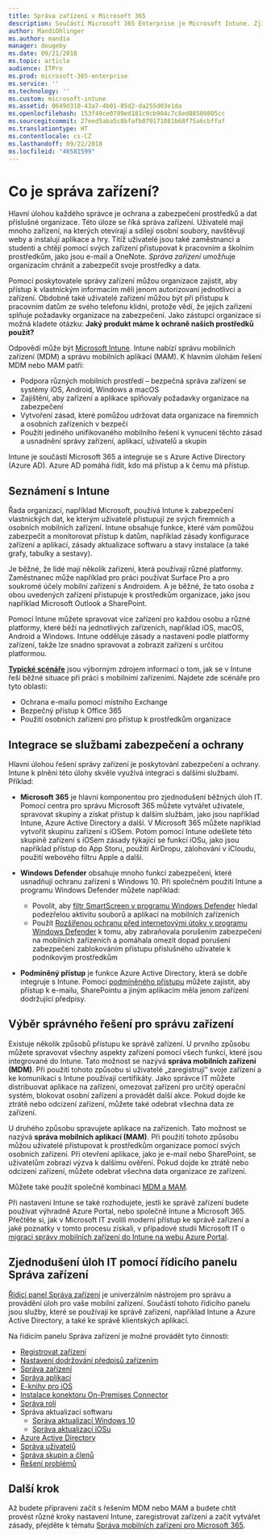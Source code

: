 ```yaml
---
title: Správa zařízení v Microsoft 365
description: Součástí Microsoft 365 Enterprise je Microsoft Intune. Zjistěte, jak Intune poskytuje správu mobilních zařízení a správu mobilních aplikací pro organizaci, včetně běžných scénářů a použití Intune k nasazení Microsoft 365 ve vašem prostředí.
author: MandiOhlinger
ms.author: mandia
manager: dougeby
ms.date: 09/21/2018
ms.topic: article
audience: ITPro
ms.prod: microsoft-365-enterprise
ms.service: ''
ms.technology: ''
ms.custom: microsoft-intune
ms.assetid: 0649d310-43a7-4b01-85d2-da255d03e1da
ms.openlocfilehash: 153f49ce0799ed181c9cb904c7c8ed88509805cc
ms.sourcegitcommit: 27eed5aba5c8bfafb079171081b68f75a6cbffaf
ms.translationtype: HT
ms.contentlocale: cs-CZ
ms.lasthandoff: 09/22/2018
ms.locfileid: "46581599"
---
```

# <a name="what-is-device-management"></a>Co je správa zařízení? 

Hlavní úlohou každého správce je ochrana a zabezpečení prostředků a dat příslušné organizace. Této úloze se říká správa zařízení. Uživatelé mají mnoho zařízení, na kterých otevírají a sdílejí osobní soubory, navštěvují weby a instalují aplikace a hry. Titíž uživatelé jsou také zaměstnanci a studenti a chtějí pomocí svých zařízení přistupovat k pracovním a školním prostředkům, jako jsou e-mail a OneNote. *Správa zařízení* umožňuje organizacím chránit a zabezpečit svoje prostředky a data. 

Pomocí poskytovatele správy zařízení můžou organizace zajistit, aby přístup k vlastnickým informacím měli jenom autorizovaní jednotlivci a zařízení. Obdobně také uživatelé zařízení můžou být při přístupu k pracovním datům ze svého telefonu klidní, protože vědí, že jejich zařízení splňuje požadavky organizace na zabezpečení. Jako zástupci organizace si možná kladete otázku: **Jaký produkt máme k ochraně našich prostředků použít?**

Odpovědí může být [Microsoft Intune](https://docs.microsoft.com/intune/introduction-intune). Intune nabízí správu mobilních zařízení (MDM) a správu mobilních aplikací (MAM). K hlavním úlohám řešení MDM nebo MAM patří:

- Podpora různých mobilních prostředí – bezpečná správa zařízení se systémy iOS, Android, Windows a macOS
- Zajištění, aby zařízení a aplikace splňovaly požadavky organizace na zabezpečení
- Vytvoření zásad, které pomůžou udržovat data organizace na firemních a osobních zařízeních v bezpečí
- Použití jediného unifikovaného mobilního řešení k vynucení těchto zásad a usnadnění správy zařízení, aplikací, uživatelů a skupin

Intune je součástí Microsoft 365 a integruje se s Azure Active Directory (Azure AD). Azure AD pomáhá řídit, kdo má přístup a k čemu má přístup.

## <a name="hello-intune"></a>Seznámení s Intune
Řada organizací, například Microsoft, používá Intune k zabezpečení vlastnických dat, ke kterým uživatelé přistupují ze svých firemních a osobních mobilních zařízení. Intune obsahuje funkce, které vám pomůžou zabezpečit a monitorovat přístup k datům, například zásady konfigurace zařízení a aplikací, zásady aktualizace softwaru a stavy instalace (a také grafy, tabulky a sestavy).

Je běžné, že lidé mají několik zařízení, která používají různé platformy. Zaměstnanec může například pro práci používat Surface Pro a pro soukromé účely mobilní zařízení s Androidem. A je běžné, že tato osoba z obou uvedených zařízení přistupuje k prostředkům organizace, jako jsou například Microsoft Outlook a SharePoint.

Pomocí Intune můžete spravovat více zařízení pro každou osobu a různé platformy, které běží na jednotlivých zařízeních, například iOS, macOS, Android a Windows. Intune odděluje zásady a nastavení podle platformy zařízení, takže lze snadno spravovat a zobrazit zařízení s určitou platformou.

**[Typické scénáře](https://docs.microsoft.com/intune/common-scenarios)** jsou výborným zdrojem informací o tom, jak se v Intune řeší běžné situace při práci s mobilními zařízeními. Najdete zde scénáře pro tyto oblasti:  
- Ochrana e-mailu pomocí místního Exchange
- Bezpečný přístup k Office 365
- Použití osobních zařízení pro přístup k prostředkům organizace

## <a name="integration-with-secure-and-protect-services"></a>Integrace se službami zabezpečení a ochrany
Hlavní úlohou řešení správy zařízení je poskytování zabezpečení a ochrany. Intune k plnění této úlohy skvěle využívá integraci s dalšími službami. Příklad:

- **Microsoft 365** je hlavní komponentou pro zjednodušení běžných úloh IT. Pomocí centra pro správu Microsoft 365 můžete vytvářet uživatele, spravovat skupiny a získat přístup k dalším službám, jako jsou například Intune, Azure Active Directory a další. V Microsoft 365 můžete například vytvořit skupinu zařízení s iOSem. Potom pomocí Intune odešlete této skupině zařízení s iOSem zásady týkající se funkcí iOSu, jako jsou například přístup do App Storu, použití AirDropu, zálohování v iCloudu, použití webového filtru Apple a další.

- **Windows Defender** obsahuje mnoho funkcí zabezpečení, které usnadňují ochranu zařízení s Windows 10. Při společném použití Intune a programu Windows Defender můžete například: 

    - Povolit, aby [filtr SmartScreen v programu Windows Defender](https://docs.microsoft.com/intune/endpoint-protection-windows-10) hledal podezřelou aktivitu souborů a aplikací na mobilních zařízeních 
    - Použít [Rozšířenou ochranu před internetovými útoky v programu Windows Defender](https://docs.microsoft.com/intune/advanced-threat-protection) k tomu, aby zabraňovala porušením zabezpečení na mobilních zařízeních a pomáhala omezit dopad porušení zabezpečení zablokováním přístupu příslušného uživatele k podnikovým prostředkům

- **Podmíněný přístup** je funkce Azure Active Directory, která se dobře integruje s Intune. Pomocí [podmíněného přístupu](https://docs.microsoft.com/intune/conditional-access) můžete zajistit, aby přístup k e-mailu, SharePointu a jiným aplikacím měla jenom zařízení dodržující předpisy. 

## <a name="choose-the-device-management-solution-thats-right-for-you"></a>Výběr správného řešení pro správu zařízení

Existuje několik způsobů přístupu ke správě zařízení. U prvního způsobu můžete spravovat všechny aspekty zařízení pomocí všech funkcí, které jsou integrované do Intune. Tato možnost se nazývá **správa mobilních zařízení (MDM)**. Při použití tohoto způsobu si uživatelé „zaregistrují“ svoje zařízení a ke komunikaci s Intune používají certifikáty. Jako správce IT můžete distribuovat aplikace na zařízení, omezovat zařízení pro určitý operační systém, blokovat osobní zařízení a provádět další akce. Pokud dojde ke ztrátě nebo odcizení zařízení, můžete také odebrat všechna data ze zařízení. 

U druhého způsobu spravujete aplikace na zařízeních. Tato možnost se nazývá **správa mobilních aplikací (MAM)**. Při použití tohoto způsobu můžou uživatelé přistupovat k prostředkům organizace pomocí svých osobních zařízení. Při otevření aplikace, jako je e-mail nebo SharePoint, se uživatelům zobrazí výzva k dalšímu ověření. Pokud dojde ke ztrátě nebo odcizení zařízení, můžete odebrat všechna data organizace ze zařízení. 

Můžete také použít společně kombinaci [MDM a MAM](https://docs.microsoft.com/intune/byod-technology-decisions).

Při nastavení Intune se také rozhodujete, jestli ke správě zařízení budete používat výhradně Azure Portal, nebo společně Intune a Microsoft 365. Přečtěte si, jak v Microsoft IT zvolili moderní přístup ke správě zařízení a jaké poznatky v tomto procesu získali, v případové studii Microsoft IT o [migraci správy mobilních zařízení do Intune na webu Azure Portal](https://www.microsoft.com/itshowcase/Article/Content/1042/Migrating-mobile-device-management-to-Intune-in-the-Azure-portal). 

## <a name="simplify-it-tasks-using-the-device-management-dashboard"></a>Zjednodušení úloh IT pomocí řídicího panelu Správa zařízení

[Řídicí panel Správa zařízení](https://devicemanagement.portal.azure.com/) je univerzálním nástrojem pro správu a provádění úloh pro vaše mobilní zařízení. Součástí tohoto řídicího panelu jsou služby, které se používají ke správě zařízení, například Intune a Azure Active Directory, a také ke správě klientských aplikací. 

Na řídicím panelu Správa zařízení je možné provádět tyto činnosti:

- [Registrovat zařízení](https://docs.microsoft.com/intune/device-enrollment)
- [Nastavení dodržování předpisů zařízením](https://docs.microsoft.com/intune/device-compliance-get-started)
- [Správa zařízení](https://docs.microsoft.com/intune/device-management)
- [Správa aplikací](https://docs.microsoft.com/intune/app-management)  
- [E-knihy pro iOS](https://docs.microsoft.com/intune/vpp-ebooks-ios)  
- [Instalace konektoru On-Premises Connector](https://docs.microsoft.com/intune/exchange-connector-install)  
- [Správa rolí](https://docs.microsoft.com/intune/role-based-access-control)  
- Správa aktualizací softwaru
  - [Správa aktualizací Windows 10](https://docs.microsoft.com/intune/windows-update-for-business-configure)  
  - [Správa aktualizací iOSu](https://docs.microsoft.com/intune/software-updates-ios)  
- [Azure Active Directory](https://docs.microsoft.com/azure/active-directory)  
- [Správa uživatelů](https://docs.microsoft.com/azure/active-directory/fundamentals/add-users-azure-active-directory)
- [Správa skupin a členů](https://docs.microsoft.com/azure/active-directory/fundamentals/active-directory-manage-groups)
- [Řešení problémů](https://docs.microsoft.com/intune/help-desk-operators)

## <a name="next-step"></a>Další krok
Až budete připraveni začít s řešením MDM nebo MAM a budete chtít provést různé kroky nastavení Intune, zaregistrovat zařízení a začít vytvářet zásady, přejděte k tématu [Správa mobilních zařízení pro Microsoft 365](https://docs.microsoft.com/microsoft-365/enterprise/mobility-infrastructure). 
